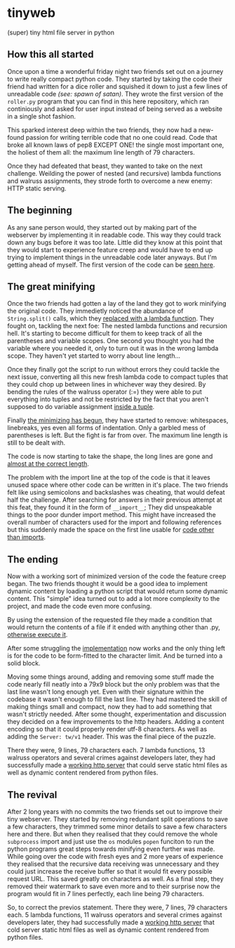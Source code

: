 # tinyweb

(super) tiny html file server in python

## How this all started

Once upon a time a wonderful friday night two friends set out on a journey to write really compact
python code. They started by taking the code their friend had written for a dice roller and
squished it down to just a few lines of unreadable code *(see: spawn of satan)*. They wrote the first
version of the `roller.py` program that you can find in this here repository, which ran continiously and
asked for user input instead of being served as a website in a single shot fashion.

This sparked interest deep within the two friends, they now had a new-found passion for writing terrible
code that no one could read. Code that broke all known laws of pep8 EXCEPT ONE! the single most important one,
the holiest of them all: the maximum line length of 79 characters.

Once they had defeated that beast, they wanted to take on the next challenge. Weilding
the power of nested (and recursive) lambda functions and walruss
assignments, they strode forth to overcome a new enemy: HTTP static serving.

## The beginning

As any sane person would, they started out by making part of the webserver by implementing it in readable code.
This way they could track down any bugs before it was too late. Little did they know at this point that they
would start to experience feature creep and would have to end up trying to implement things in the unreadable
code later anyways. But I'm getting ahead of myself.
The first version of the code can be [seen here](https://github.com/pelp/tinyweb/commit/69cf7c0fa79e203b379a1b9e7c9263674dde1b09).

## The great minifying

Once the two friends had gotten a lay of the land they got to work minifying the original code.
They immedietly noticed the abundance of `String.split()` calls, which they [replaced with a lambda function](https://github.com/pelp/tinyweb/commit/61b26df208d340d11fb1ea8f9a22fda92e9cf012).
They fought on, tackling the next foe: The nested lambda functions and recursion hell.
It's starting to become difficult for them to keep track of all the parentheses and
variable scopes. One second you thought you had the variable where you needed it,
only to turn out it was in the wrong lambda scope. They haven't yet started to worry about line length...

Once they finally got the script to run without errors they could tackle the next
issue, converting all this new fresh lambda code to compact tuples that they could
chop up between lines in whichever way they desired. By bending the rules of the walruss
operator (:=) they were able to put everything into tuples and not be restricted by the
fact that you aren't supposed to do variable assignment [inside a tuple](https://github.com/pelp/tinyweb/commit/745ff1dfa310aeb0e29a2d8929050e36507a4012).

Finally [the minimizing has begun](https://github.com/pelp/tinyweb/commit/4e807a10c7963555fd864f304530a694fc32dc8a), they have started to remove: whitespaces,
linebreaks, yes even all forms of indentation. Only a garbled mess of parentheses is left.
But the fight is far from over. The maximum line length is still to be dealt with.

The code is now starting to take the shape, the long lines are gone and [almost at the correct length](https://github.com/pelp/tinyweb/commit/7a07b77df1299f2bc6961a166b159d9a30464fbd).

The problem with the import line at the top of the code is that it leaves unused space where other
code can be written in it's place. The two friends felt like using semicolons and backslashes was
cheating, that would defeat half the challenge. After searching for answers in their previous attempt at this feat,
they found it in the form of `__import__`; They did unspeakable things to the poor dunder import method.
This might have increased the overall number of characters used for the import and following references but
this suddenly made the space on the first line usable for [code other than imports](https://github.com/pelp/tinyweb/commit/3fc1cd6320112bdfd6601a4e80087595fa166d59).

## The ending

Now with a working sort of minimized version of the code the feature creep began. The two friends thought it
would be a good idea to implement dynamic content by loading a python script that would return some dynamic content.
This "simple" idea turned out to add a lot more complexity to the project, and made the code even more confusing.

By using the extension of the requested file they made a condition that would return the contents of a file if it
ended with anything other than .py, [otherwise execute it](https://github.com/pelp/tinyweb/commit/8e1e142ef28716a573f5b4b849caaafdd8b8579d).

After some struggling the [implementation](https://github.com/pelp/tinyweb/commit/253ae1ec8f228821df10730cf85cca69f2287785) now works and the only
thing left is for the code to be form-fitted to the character limit. And be turned into a solid block.

Moving some things around, adding and removing some stuff made the code nearly fill neatly into a 79x9 block
but the only problem was that the last line wasn't long enough yet. Even with their signature within the
codebase it wasn't enough to fill the last line. They had mastered the skill of making things small and compact,
now they had to add something that wasn't strictly needed. After some thought, experimentation and discussion they decided on
a few improvements to the http headers. Adding a content encoding so that it could properly render utf-8 characters. As well as
adding the `Server: tw/v1` header. This was the final piece of the puzzle.

There they were, 9 lines, 79 characters each. 7 lambda functions, 13 walruss operators and several crimes against developers later, they had successfully made
a [working http server](https://github.com/pelp/tinyweb/commit/9c4d129a35801ebf454c7c4f335f74eb838e37db) that could serve static html files as well as
dynamic content rendered from python files.

## The revival

After 2 long years with no commits the two friends set out to improve their tiny webserver. They started by removing redundant split operations to 
save a few characters, they trimmed some minor details to save a few characters here and there. But when they realised that they could remove the whole 
`subprocess` import and just use the `os` modules `popen` funciton to run the python programs great steps towards minifying even further was made. While 
going over the code with fresh eyes and 2 more years of experience they realised that the recursive data receiving was unnecessary and they could just 
increase the receive buffer so that it would fit every possible request URL. This saved greatly on characters as well. As a final step, they removed 
their watermark to save even more and to their surprise now the program would fit in 7 lines perfectly, each line being 79 characters.

So, to correct the previos statement. There they were, 7 lines, 79 characters each. 5 lambda functions, 11 walruss operators and several crimes against developers later, they had successfully made a [working http server](https://github.com/pelp/tinyweb/commit/6ff00e4d422cf18f1d83e33e6f77700a0f9ca25e) that cold server static html files as well as dynamic content rendered from python files.
